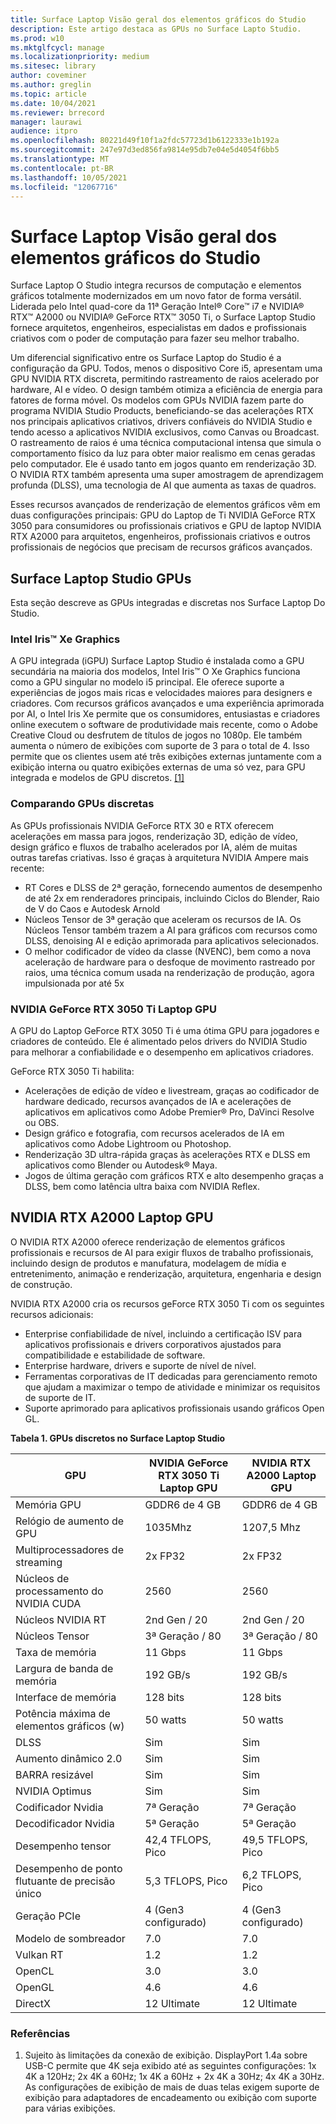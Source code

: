 ```yaml
---
title: Surface Laptop Visão geral dos elementos gráficos do Studio
description: Este artigo destaca as GPUs no Surface Lapto Studio.
ms.prod: w10
ms.mktglfcycl: manage
ms.localizationpriority: medium
ms.sitesec: library
author: coveminer
ms.author: greglin
ms.topic: article
ms.date: 10/04/2021
ms.reviewer: brrecord
manager: laurawi
audience: itpro
ms.openlocfilehash: 80221d49f10f1a2fdc57723d1b6122333e1b192a
ms.sourcegitcommit: 247e97d3ed856fa9814e95db7e04e5d4054f6bb5
ms.translationtype: MT
ms.contentlocale: pt-BR
ms.lasthandoff: 10/05/2021
ms.locfileid: "12067716"
---
```

# <a name="surface-laptop-studio-graphics-overview"></a>Surface Laptop Visão geral dos elementos gráficos do Studio

Surface Laptop O Studio integra recursos de computação e elementos gráficos totalmente modernizados em um novo fator de forma versátil. Liderada pelo Intel quad-core da 11ª Geração Intel® Core™ i7 e NVIDIA® RTX™ A2000 ou NVIDIA® GeForce RTX™ 3050 Ti, o Surface Laptop Studio fornece arquitetos, engenheiros, especialistas em dados e profissionais criativos com o poder de computação para fazer seu melhor trabalho.
 
Um diferencial significativo entre os Surface Laptop do Studio é a configuração da GPU. Todos, menos o dispositivo Core i5, apresentam uma GPU NVIDIA RTX discreta, permitindo rastreamento de raios acelerado por hardware, AI e vídeo. O design também otimiza a eficiência de energia para fatores de forma móvel. Os modelos com GPUs NVIDIA fazem parte do programa NVIDIA Studio Products, beneficiando-se das acelerações RTX nos principais aplicativos criativos, drivers confiáveis do NVIDIA Studio e tendo acesso a aplicativos NVIDIA exclusivos, como Canvas ou Broadcast. O rastreamento de raios é uma técnica computacional intensa que simula o comportamento físico da luz para obter maior realismo em cenas geradas pelo computador. Ele é usado tanto em jogos quanto em renderização 3D. O NVIDIA RTX também apresenta uma super amostragem de aprendizagem profunda (DLSS), uma tecnologia de AI que aumenta as taxas de quadros.
 
Esses recursos avançados de renderização de elementos gráficos vêm em duas configurações principais: GPU do Laptop de Ti NVIDIA GeForce RTX 3050 para consumidores ou profissionais criativos e GPU de laptop NVIDIA RTX A2000 para arquitetos, engenheiros, profissionais criativos e outros profissionais de negócios que precisam de recursos gráficos avançados.
 
## <a name="surface-laptop-studio-gpus"></a>Surface Laptop Studio GPUs

Esta seção descreve as GPUs integradas e discretas nos Surface Laptop Do Studio.

### <a name="intel-iris-xe-graphics"></a>Intel Iris™ Xe Graphics

A GPU integrada (iGPU) Surface Laptop Studio é instalada como a GPU secundária na maioria dos modelos, Intel Iris™ O Xe Graphics funciona como a GPU singular no modelo i5 principal. Ele oferece suporte a experiências de jogos mais ricas e velocidades maiores para designers e criadores. Com recursos gráficos avançados e uma experiência aprimorada por AI, o Intel Iris Xe permite que os consumidores, entusiastas e criadores online executem o software de produtividade mais recente, como o Adobe Creative Cloud ou desfrutem de títulos de jogos no 1080p. Ele também aumenta o número de exibições com suporte de 3 para o total de 4. Isso permite que os clientes usem até três exibições externas juntamente com a exibição interna ou quatro exibições externas de uma só vez, para GPU integrada e modelos de GPU discretos. [[1]](#references)

### <a name="comparing-discrete-gpus"></a>Comparando GPUs discretas

As GPUs profissionais NVIDIA GeForce RTX 30 e RTX oferecem acelerações em massa para jogos, renderização 3D, edição de vídeo, design gráfico e fluxos de trabalho acelerados por IA, além de muitas outras tarefas criativas. Isso é graças à arquitetura NVIDIA Ampere mais recente:

- RT Cores e DLSS de 2ª geração, fornecendo aumentos de desempenho de até 2x em renderadores principais, incluindo Ciclos do Blender, Raio de V do Caos e Autodesk Arnold
- Núcleos Tensor de 3ª geração que aceleram os recursos de IA. Os Núcleos Tensor também trazem a AI para gráficos com recursos como DLSS, denoising AI e edição aprimorada para aplicativos selecionados.
- O melhor codificador de vídeo da classe (NVENC), bem como a nova aceleração de hardware para o desfoque de movimento rastreado por raios, uma técnica comum usada na renderização de produção, agora impulsionada por até 5x

### <a name="nvidia-geforce-rtx-3050-ti-laptop-gpu"></a>NVIDIA GeForce RTX 3050 Ti Laptop GPU

A GPU do Laptop GeForce RTX 3050 Ti é uma ótima GPU para jogadores e criadores de conteúdo. Ele é alimentado pelos drivers do NVIDIA Studio para melhorar a confiabilidade e o desempenho em aplicativos criadores.
 
GeForce RTX 3050 Ti habilita:

- Acelerações de edição de vídeo e livestream, graças ao codificador de hardware dedicado, recursos avançados de IA e acelerações de aplicativos em aplicativos como Adobe Premier® Pro, DaVinci Resolve ou OBS.
- Design gráfico e fotografia, com recursos acelerados de IA em aplicativos como Adobe Lightroom ou Photoshop.
- Renderização 3D ultra-rápida graças às acelerações RTX e DLSS em aplicativos como Blender ou Autodesk® Maya. 
- Jogos de última geração com gráficos RTX e alto desempenho graças a DLSS, bem como latência ultra baixa com NVIDIA Reflex.

## <a name="nvidia-rtx-a2000-laptop-gpu"></a>NVIDIA RTX A2000 Laptop GPU

O NVIDIA RTX A2000 oferece renderização de elementos gráficos profissionais e recursos de AI para exigir fluxos de trabalho profissionais, incluindo design de produtos e manufatura, modelagem de mídia e entretenimento, animação e renderização, arquitetura, engenharia e design de construção.
 
NVIDIA RTX A2000 cria os recursos geForce RTX 3050 Ti com os seguintes recursos adicionais:

- Enterprise confiabilidade de nível, incluindo a certificação ISV para aplicativos profissionais e drivers corporativos ajustados para compatibilidade e estabilidade de software.
- Enterprise hardware, drivers e suporte de nível de nível.
- Ferramentas corporativas de IT dedicadas para gerenciamento remoto que ajudam a maximizar o tempo de atividade e minimizar os requisitos de suporte de IT.
- Suporte aprimorado para aplicativos profissionais usando gráficos Open GL.
 
**Tabela 1. GPUs discretos no Surface Laptop Studio**

| GPU                                         | NVIDIA GeForce RTX 3050 Ti Laptop GPU | NVIDIA RTX A2000 Laptop GPU |
| ------------------------------------------- | ------------------------------------- | --------------------------- |
| Memória GPU                                  | GDDR6 de 4 GB                             | GDDR6 de 4 GB                   |
| Relógio de aumento de GPU                             | 1035Mhz                               | 1207,5 Mhz                   |
| Multiprocessadores de streaming                   | 2x FP32                               | 2x FP32                     |
| Núcleos de processamento do NVIDIA CUDA                | 2560                                  | 2560                        |
| Núcleos NVIDIA RT                             | 2nd Gen / 20                          | 2nd Gen / 20                |
| Núcleos Tensor                                | 3ª Geração / 80                          | 3ª Geração / 80                |
| Taxa de memória                                 | 11 Gbps                               | 11 Gbps                     |
| Largura de banda de memória                            | 192 GB/s                              | 192 GB/s                    |
| Interface de memória                            | 128 bits                               | 128 bits                    |
| Potência máxima de elementos gráficos (w)                  | 50 watts                              | 50 watts                    |
| DLSS                                        | Sim                                   | Sim                         |
| Aumento dinâmico 2.0                           | Sim                                   | Sim                         |
| BARRA resizável                               | Sim                                   | Sim                         |
| NVIDIA Optimus                              | Sim                                   | Sim                         |
| Codificador Nvidia                              | 7ª Geração                               | 7ª Geração                     |
| Decodificador Nvidia                              | 5ª Geração                               | 5ª Geração                     |
| Desempenho tensor                          | 42,4 TFLOPS, Pico                     | 49,5 TFLOPS, Pico           |
| Desempenho de ponto flutuante de precisão único | 5,3 TFLOPS, Pico                      | 6,2 TFLOPS, Pico            |
| Geração PCIe                             | 4 (Gen3 configurado)                   | 4 (Gen3 configurado)         |
| Modelo de sombreador                                | 7.0                                   | 7.0                         |
| Vulkan RT                                   | 1.2                                   | 1.2                         |
| OpenCL                                      | 3.0                                   | 3.0                         |
| OpenGL                                      | 4.6                                   | 4.6                         |
| DirectX                                     | 12 Ultimate                           | 12 Ultimate                 |

 
### <a name="references"></a>Referências

1. Sujeito às limitações da conexão de exibição. DisplayPort 1.4a sobre USB-C permite que 4K seja exibido até as seguintes configurações: 1x 4K a 120Hz; 2x 4K a 60Hz; 1x 4K a 60Hz + 2x 4K a 30Hz; 4x 4K a 30Hz. As configurações de exibição de mais de duas telas exigem suporte de exibição para adaptadores de encadeamento ou exibição com suporte para várias exibições.

